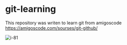 # git-learning

This repository was writen to learn git from amigoscode
https://amigoscode.com/sourses/git-github/

![i-81](https://user-images.githubusercontent.com/75265467/170829627-c10c1720-5104-4769-96e9-7cf62cb2afb5.jpeg)
